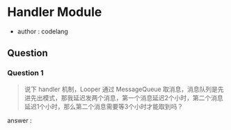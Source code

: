 
# Handler Module
- author : codelang

## Question

### Question 1 
>  说下 handler 机制，Looper 通过 MessageQueue 取消息，消息队列是先进先出模式，那我延迟发两个消息，第一个消息延迟2个小时，第二个消息延迟1个小时，那么第二个消息需要等3个小时才能取到吗？

answer : 
